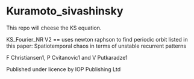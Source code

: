 # Kuramoto_sivashinsky

This repo will cheese the KS equation.   
   
KS_Fourier_NR V2 == uses newton raphson to find periodic orbit listed in this paper: Spatiotemporal chaos in terms of unstable recurrent patterns

F Christiansen1, P Cvitanovic1 and V Putkaradze1

Published under licence by IOP Publishing Ltd

